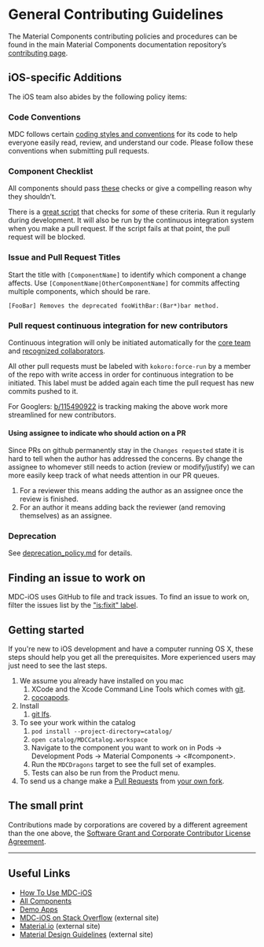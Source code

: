 <!--docs:
title: "Contributing"
layout: landing
section: docs
path: /docs/contributing/
-->

# General Contributing Guidelines

The Material Components contributing policies and procedures can be found in the main Material Components documentation repository’s [contributing page](https://github.com/material-components/material-components/blob/develop/CONTRIBUTING.md).

## iOS-specific Additions

The iOS team also abides by the following policy items:

### Code Conventions

MDC follows certain [coding styles and conventions](code-conventions.md) for its code to help
everyone easily read, review, and understand our code. Please follow these conventions when
submitting pull requests.

### Component Checklist

All components should pass [these](checklist.md) checks or give a compelling reason why they shouldn’t.

There is a [great script](../scripts/check_components) that checks for _some_ of these criteria. Run it regularly during development. It will also be run by the continuous integration system when you make a pull request. If the script fails at that point, the pull request will be blocked.

### Issue and Pull Request Titles

Start the title with `[ComponentName]` to identify which component a change affects. Use
`[ComponentName|OtherComponentName]` for commits affecting multiple components, which should be rare.

```
[FooBar] Removes the deprecated fooWithBar:(Bar*)bar method.
```

### Pull request continuous integration for new contributors

Continuous integration will only be initiated automatically for the [core team](https://github.com/orgs/material-components/teams/core-ios-team/members)
and [recognized collaborators](https://github.com/orgs/material-components/teams/recognized-ios-collaborators/members).

All other pull requests must be labeled with `kokoro:force-run` by a member of the repo
with write access in order for continuous integration to be initiated. This label must
be added again each time the pull request has new commits pushed to it.

For Googlers: [b/115490922](http://b/115490922) is tracking making the above work more streamlined for new contributors.

#### Using assignee to indicate who should action on a PR

Since PRs on github permanently stay in the `Changes requested` state it is hard to tell when the author has addressed the concerns. By change the assignee to whomever still needs to action (review or modify/justify) we can more easily keep track of what needs attention in our PR queues.

1. For a reviewer this means adding the author as an assignee once the review is finished.
1. For an author it means adding back the reviewer (and removing themselves) as an assignee.


### Deprecation

See [deprecation_policy.md](deprecation_policy.md) for details.

## Finding an issue to work on

MDC-iOS uses GitHub to file and track issues.
To find an issue to work on, filter the issues list by the ["is:fixit" label](https://github.com/material-components/material-components-ios/labels/is%3Afixit).

## Getting started

If you're new to iOS development and have a computer running OS X, these steps should help you get all the prerequisites. More experienced users may just need to see the last steps.

1. We assume you already have installed on you mac
    1. XCode and the Xcode Command Line Tools which comes with [git](https://git-scm.com/book/en/v2/Getting-Started-Installing-Git).
    1. [cocoapods](https://guides.cocoapods.org/using/getting-started.html#installation).
1. Install
    1. [git lfs](https://github.com/material-components/material-components-ios/blob/develop/contributing/tools.md#using-git-lfs).
1. To see your work within the catalog
    1. `pod install --project-directory=catalog/`
    1. `open catalog/MDCCatalog.workspace`
    1. Navigate to the component you want to work on in Pods -> Development Pods -> Material Components -> <#component>.
    1. Run the `MDCDragons` target to see the full set of examples. 
    1. Tests can also be run from the Product menu.
1. To send us a change make a [Pull Requests](https://help.github.com/articles/creating-a-pull-request-from-a-fork/) from [your own fork](https://help.github.com/articles/fork-a-repo/).

## The small print

Contributions made by corporations are covered by a different agreement than the one above, the [Software Grant and Corporate Contributor License Agreement](https://cla.developers.google.com/about/google-corporate).

- - -

## Useful Links

- [How To Use MDC-iOS](../docs/)
- [All Components](../components/)
- [Demo Apps](../demos/)
- [MDC-iOS on Stack Overflow](https://www.stackoverflow.com/questions/tagged/material-components+ios) (external site)
- [Material.io](https://material.io) (external site)
- [Material Design Guidelines](https://material.io/guidelines) (external site)
